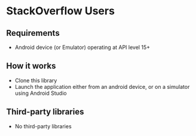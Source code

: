 # StackOverflow Users

## Requirements

- Android device (or Emulator) operating at API level 15+

## How it works

- Clone this library
- Launch the application either from an android device, or on a simulator using Android Studio

## Third-party libraries

- No third-party libraries